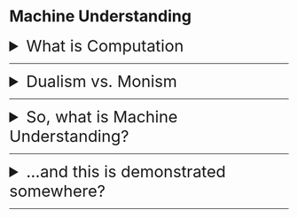<h1>Machine Understanding</h1>

<details>
    <summary style="font-size:3vw;">What is Computation</summary>
    <p>Arithmetic uses numbers and symbols to describe calculation, so ‘1+2’ can be read as ‘one plus two’ to obtain ‘3’. Here, it is not of interest how this answer is achieved, whether the computer is you or a desk calculator.</p>
    <details>
        <summary style="font-size:2vw;">Arithemtic</summary>
            <p>There are only a limited number of symbols—plus, minus, equals, and so on—but there are infinite numbers to which they can be applied. Further, these symbols can be constructed from each other, for example, times is the repetition of plus, so ‘3✕2’ is the same as ‘2+2+2’.
            <p>Peano and Dedekind show that arithmetic is based upon plus and minus. Presenting a set number of calculations in a particular order—an algorithm—allows an arbitrary calculation—computation—to be achieved.
    </details>
    <details>
        <summary style="font-size:2vw;">A Functional Notation</summary>
            <p>In order to expand the number of operations available, without having to memorise more symbols and their operations, a written representation of algorithms, a functional notation, can be used. </p>
            <p>Alonzo Church developed the Lambda Calculus in the early 1930s as just such a formal representation of algorithms. This textual representation of numbers and functions show how algorithms can operate using simple substitutions. Thus, TWO TIMES THREE represents the calculation, and each of these are substituted into their Lambda representations, two numbers and a function, which can be further substituted, using the instructions in the function, until the Lambda representation of SIX is obtained. This is a manual programming language.</p>
            <p>A simple example of this calculation-by-substitution, using a modern functional notation is as follows. The calculation ‘2+3’ is written as, ‘add( 2, 3 )’, which is the name followed by a list of parameters in parenthesis. The substitution is written as, ‘add( a, b ) {a + b}’: the parameters, a and b, algebraically represent the actual parameters; the body, in braces ‘{}’, define what is to be substituted, remembering ‘+’ and ‘–’ can be used. Thus, multiplication can be constructed, recursively, from two substitutions:</p>
            <pre>
            times( a, b ) {a + times( a, b-1 )}  (1)
            times( a, 1 ) {a}                    (2)
            </pre>
            <p>
            The first (1) is a recursive function, one re-substituting itself, with two parameters, the second (2) is the terminating function which is called with one parameter and whenever the second parameter is ‘1’. The substitution, ‘⇒’, can be applied, thus:</p>
            <pre>
            times( 2, 3 ) 				
            ⇒ 2 + times( 2, 2 )         (using substitution 1)
            ⇒ 2 + 2 + times( 2, 1 )     (using substitution 1)
            ⇒ 2 + 2 + 2                 (using substitution 2)
            </pre>
            <p>This means that once defined, a function can be <b><i>reused</i></b>,
            simplifing the code which uses it.</p>
        </details>
    <details>
        <summary style="font-size:2vw;">A Universal Machine</summary>
        <p>In 1936, Alan Turing proposed a different formal definition of algorithms in which a machine can compute. His Universal Machine is so named to signify that both the data and the machine instructions are stored on an ‘endless’ tape, divided into squares each containing a letter or digit. While such use of a physical machine is not a logical proof, its demonstration, in essence, echoing Peirce’s Pragmatism of things being defined by their effects. This determinism, repeatable and dependable, is something which modern large-language algorithms can only hope to achieve.
        <p>Turing’s PhD showed that the Universal Machine could be used to represent the Lambda Calculus, and so the two are known as Turing Complete. Church was Turing’s PhD supervisor. A compiler is a program which reads a file containing functional notation—a computer program—and if it conforms to that notation is output the equivalent machine code. In other words it takes a high-level language and converts it into a low-level language. A high-level language is a meta-language, a language which describes a language, but it is equivalent to the low-level representation; if it is an abstraction, the compiler, in knowing the mapping between the high and low levels, puts back any missing detail.
        <p>Central to Turing’s idea is that his squares are organised into pairs, one holding a letter to mark its pair, which holds a 1 or 0, for writing or reading. He described this <q>convention of writing the figures only on alternate squares is very useful: I shall always make use of it.</q> [Turing, pp. 235] The beginning of this tape is a pair containing dots.
        <p>Fig. 2. Turing’s Endless Tape, starting at a double dot.
        <p>This representation, however, is one of dualism, not because it is organised in pairs but, because the pair describe two different forms: a marker square is concerned with marking a square within the tape, it is concerned with the structure of the representation, whereas the data square contains a value which is concerned with the problem domain. This dualist mechanism was taken up in the von Neumann architecture and first manifested in the Manchester Baby, the first electronically stored program computer.
    </details>
</details>
<hr>

<details>
<summary style="font-size:3vw;">
    Dualism vs. Monism
    </summary>
</details>
<hr>

<details>
<summary style="font-size:3vw;">
    So, what is Machine Understanding?
    </summary>
    <p style="font-size:2vw;">
        Machine understanding is: <q style="font-style:italic;"><strong>the conveyance of ideas to, and their subsequent use in interacting with, a machine</strong></q>.
        </p>
</details>
<hr>


<details>
<summary style="font-size:3vw;">
    ...and this is demonstrated somewhere?
    </summary>
    <p style="font-size:2vw;">
        The Enguage source code is available from <a href="">Machine understanding is: <samp>the conveyance of ideas to, and their subsequent use in interacting with, a machine</samp></a>.
        </p>
</details>
<hr>


